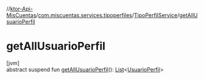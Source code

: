 //[ktor-Api-MisCuentas](../../../index.md)/[com.miscuentas.services.tipoperfiles](../index.md)/[TipoPerfilService](index.md)/[getAllUsuarioPerfil](get-all-usuario-perfil.md)

# getAllUsuarioPerfil

[jvm]\
abstract suspend fun [getAllUsuarioPerfil](get-all-usuario-perfil.md)(): [List](https://kotlinlang.org/api/latest/jvm/stdlib/kotlin.collections/-list/index.html)&lt;[UsuarioPerfil](../../com.miscuentas.dto/-usuario-perfil/index.md)&gt;
